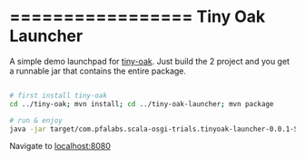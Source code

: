 =================
Tiny Oak Launcher
=================

A simple demo launchpad for [tiny-oak](/tiny-oak). Just build the 2 project and you get a runnable jar 
that contains the entire package.

```bash

# first install tiny-oak
cd ../tiny-oak; mvn install; cd ../tiny-oak-launcher; mvn package

# run & enjoy
java -jar target/com.pfalabs.scala-osgi-trials.tinyoak-launcher-0.0.1-SNAPSHOT.jar

```

Navigate to [localhost:8080](http://localhost:8080)



